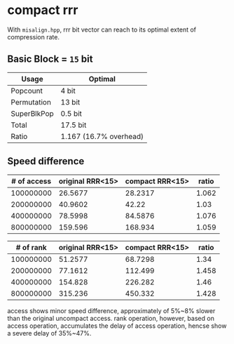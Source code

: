 # compact rrr

With `misalign.hpp`, rrr bit vector can reach to its optimal extent of compression rate.

## Basic Block = `15` bit

| Usage        | Optimal                |
|--------------|------------------------|
| Popcount     | 4 bit                  |
| Permutation  | 13 bit                 |
| SuperBlkPop  | 0.5 bit                |
| Total        | 17.5 bit               |
| Ratio        | 1.167 (16.7% overhead) |

## Speed difference

| # of access | original RRR<15>   | compact RRR<15>     | ratio | 
|-------------|--------------------|---------------------|-------|
| 100000000   | 26.5677            | 28.2317             | 1.062 |
| 200000000   | 40.9602            | 42.22               | 1.03  |
| 400000000   | 78.5998            | 84.5876             | 1.076 |
| 800000000   | 159.596            | 168.934             | 1.059 |

| # of rank   | original RRR<15>   | compact RRR<15>     | ratio | 
|-------------|--------------------|---------------------|-------|
| 100000000   | 51.2577            | 68.7298             | 1.34  |
| 200000000   | 77.1612            | 112.499             | 1.458 |
| 400000000   | 154.828            | 226.282             | 1.46  |
| 800000000   | 315.236            | 450.332             | 1.428 |

access shows minor speed difference, approximately of 5%~8% slower than the original uncompact access. rank operation, however, based on access operation, accumulates the delay of access operation, hencse show a severe delay of 35%~47%.